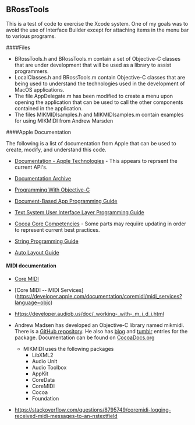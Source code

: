 ## BRossTools

This is a test of code to exercise the Xcode system.  One of my goals was to avoid the use of Interface Builder except for attaching items in the menu bar to various programs.

####Files

* BRossTools.h and BRossTools.m contain a set of Objective-C classes that are under development that will be used as a library to assist programmers.
* LocalClasses.h and BRossTools.m contain Objective-C classes that are being used to understand the technologies used in the development of MacOS applications.
* The file AppDelegate.m has been modified to create a menu upon opening the application that can be used to call the other components contained in the application. 
* The files MIKMIDIsamples.h and MIKMIDIsamples.m contain examples for using MIKMIDI from Andrew Marsden

####Apple Documentation

The following is a list of documentation from Apple that can be used to create, modify, and understand this code.

* [Documentation - Apple Technologies](https://developer.apple.com/documentation/technologies) - This appears to reprsent the current API's.

* [Documentation Archive](https://developer.apple.com/library/archive/navigation/)
 

* [Programming With Objective-C](https://developer.apple.com/library/archive/documentation/Cocoa/Conceptual/ProgrammingWithObjectiveC/Introduction/Introduction.html#//apple_ref/doc/uid/TP40011210-CH1-SW1)

* [Document-Based App Programming Guide](https://developer.apple.com/library/archive/documentation/DataManagement/Conceptual/DocBasedAppProgrammingGuideForOSX/Introduction/Introduction.html#//apple_ref/doc/uid/TP40011179)

* [Text System User Interface Layer Programming Guide](https://developer.apple.com/library/archive/documentation/Cocoa/Conceptual/TextUILayer/Tasks/TextInScrollView.html)

* [Cocoa Core Competencies](https://developer.apple.com/library/archive/documentation/General/Conceptual/DevPedia-CocoaCore/Introduction.html#//apple_ref/doc/uid/TP40008195-CH68-DontLinkElementID_2) - Some parts may requiire updating in order to represent current best practices.

* [String Programming Guide](https://developer.apple.com/library/archive/documentation/Cocoa/Conceptual/Strings/Articles/formatSpecifiers.html)

* [Auto Layout Guide](https://developer.apple.com/library/archive/documentation/UserExperience/Conceptual/AutolayoutPG/index.html#//apple_ref/doc/uid/TP40010853)

####  MIDI documentation

* [Core MIDI](https://developer.apple.com/documentation/coremidi?language=objc)

* [Core MIDI -- MIDI Services] (https://developer.apple.com/documentation/coremidi/midi_services?language=objc)
* https://developer.audiob.us/doc/_working-_with-_m_i_d_i.html
* Andrew Madsen has developed an Objective-C library named mikmidi.  There is a [GitHub repository](https://github.com/mixedinkey-opensource/MIKMIDI).  He also has [blog](https://blog.andrewmadsen.com/2014/05/19/mikmidi-a-new.html) and [tumblr](https://armadsen.tumblr.com/post/86220316345/mikmidi-a-new-objective-c-midi-library) entries for the package.  Documentation can be found on [CocoaDocs.org](http://cocoadocs.org/docsets/MIKMIDI/1.6.1/)  
    * MIKMIDI uses the following packages
         * LibXML2
         * Audio Unit
         * Audio Toolbox
         * AppKit
         * CoreData
         * CoreMIDI
         * Cocoa
         * Foundation 
* https://stackoverflow.com/questions/8795749/coremidi-logging-received-midi-messages-to-an-nstextfield
